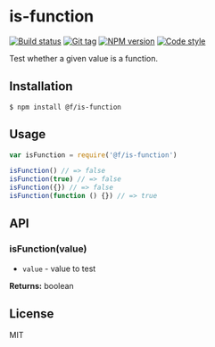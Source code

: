 
# is-function

[![Build status][travis-image]][travis-url]
[![Git tag][git-image]][git-url]
[![NPM version][npm-image]][npm-url]
[![Code style][standard-image]][standard-url]

Test whether a given value is a function.

## Installation

    $ npm install @f/is-function

## Usage

```js
var isFunction = require('@f/is-function')

isFunction() // => false
isFunction(true) // => false
isFunction({}) // => false
isFunction(function () {}) // => true
```

## API

### isFunction(value)

- `value` - value to test

**Returns:** boolean

## License

MIT

[travis-image]: https://img.shields.io/travis/micro-js/is-function.svg?style=flat-square
[travis-url]: https://travis-ci.org/micro-js/is-function
[git-image]: https://img.shields.io/github/tag/micro-js/is-function.svg
[git-url]: https://github.com/micro-js/is-function
[standard-image]: https://img.shields.io/badge/code%20style-standard-brightgreen.svg?style=flat
[standard-url]: https://github.com/feross/standard
[npm-image]: https://img.shields.io/npm/v/@f/is-function.svg?style=flat-square
[npm-url]: https://npmjs.org/package/@f/is-function
